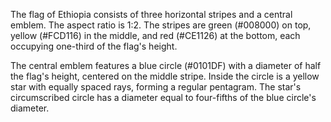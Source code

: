 The flag of Ethiopia consists of three horizontal stripes and a central emblem. The aspect ratio is 1:2. The stripes are green (#008000) on top, yellow (#FCD116) in the middle, and red (#CE1126) at the bottom, each occupying one-third of the flag's height.

The central emblem features a blue circle (#0101DF) with a diameter of half the flag's height, centered on the middle stripe. Inside the circle is a yellow star with equally spaced rays, forming a regular pentagram. The star's circumscribed circle has a diameter equal to four-fifths of the blue circle's diameter.